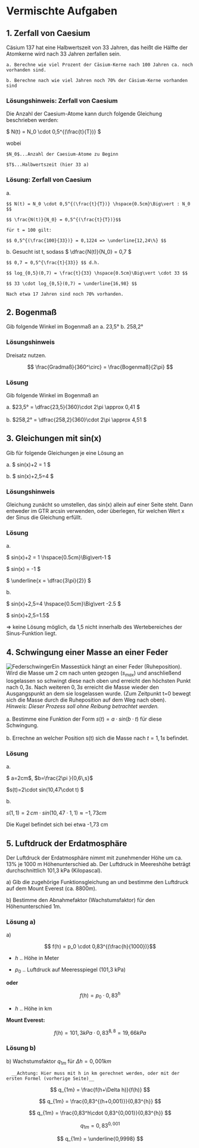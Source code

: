 # Vermischte Aufgaben

## 1. Zerfall von Caesium

Cäsium 137 hat eine Halbwertszeit von 33 Jahren, das heißt die Hälfte der Atomkerne wird nach 33 Jahren zerfallen sein.

    a. Berechne wie viel Prozent der Cäsium-Kerne nach 100 Jahren ca. noch vorhanden sind.

    b. Berechne nach wie viel Jahren noch 70% der Cäsium-Kerne vorhanden sind

### Lösungshinweis: Zerfall von Caesium

Die Anzahl der Caesium-Atome kann durch folgende Gleichung beschrieben werden: 

$ N(t) = N_0 \cdot 0,5^{(\frac{t}{T})} $

wobei 

    $N_0$...Anzahl der Caesium-Atome zu Beginn

    $T$...Halbwertszeit (hier 33 a)

### Lösung: Zerfall von Caesium


a.  

    $$ N(t) = N_0 \cdot 0,5^{(\frac{t}{T})} \hspace{0.5cm}\Big\vert : N_0 $$

    $$ \frac{N(t)}{N_0} = 0,5^{(\frac{t}{T})}$$

    für t = 100 gilt:

    $$ 0,5^{(\frac{100}{33})} = 0,1224 => \underline{12,24\%} $$


b.  Gesucht ist t, sodass $ \dfrac{N(t)}{N_0} = 0,7 $ 

    $$ 0,7 = 0,5^{\frac{t}{33}} $$ d.h.

    $$ log_{0,5}(0,7) = \frac{t}{33} \hspace{0.5cm}\Big\vert \cdot 33 $$

    $$ 33 \cdot log_{0,5}(0,7) = \underline{16,98} $$

    Nach etwa 17 Jahren sind noch 70% vorhanden.

## 2. Bogenmaß

Gib folgende Winkel im Bogenmaß an
   a.    23,5°			b.    258,2°

### Lösungshinweis

Dreisatz nutzen.

$$ \frac{Gradmaß}{360^\circ} = \frac{Bogenmaß}{2\pi} $$

### Lösung

Gib folgende Winkel im Bogenmaß an

a.    $23,5° = \dfrac{23,5}{360}\cdot 2\pi \approx 0,41 $ <br>
<br>
b.    $258,2° = \dfrac{258,2}{360}\cdot 2\pi \approx 4,51 $

## 3. Gleichungen mit sin(x)

Gib für folgende Gleichungen je eine Lösung an

a.  $ sin(x)+2 = 1		$

b.  $ sin(x)+2,5=4      $

### Lösungshinweis

Gleichung zunächt so umstellen, das sin(x) allein auf einer Seite steht. Dann entweder im GTR arcsin verwenden, oder überlegen, für welchen Wert x der Sinus die Gleichung erfüllt.

### Lösung

a.  

$ sin(x)+2 = 1	\hspace{0.5cm}\Big\vert-1 	$

$ sin(x) = -1	$

$ \underline{x = \dfrac{3\pi}{2}} $

b.

$ sin(x)+2,5=4 \hspace{0.5cm}\Big\vert -2.5 $

$ sin(x)+2,5=1.5$

=> keine Lösung möglich, da 1,5 nicht innerhalb des Wertebereiches der Sinus-Funktion liegt.

## 4. Schwingung einer Masse an einer Feder

![Federschwinger](https://www.biancahoegel.de/mechanik/bilder/Simple_harmonic_oscillator.gif)Ein Massestück hängt an einer Feder (Ruheposition). Wird die Masse um 2 cm nach unten gezogen $(s_{max})$ und anschließend losgelassen so schwingt diese nach oben und erreicht den höchsten Punkt nach $0,3s$. Nach weiteren $0,3 s$ erreicht die Masse wieder den Ausgangspunkt an dem sie losgelassen wurde. (Zum Zeitpunkt t=0 bewegt sich die Masse durch die Ruheposition auf dem Weg nach oben). <br> _Hinweis: Dieser Prozess soll ohne Reibung betrachtet werden._ <br> <br>
a. Bestimme eine Funktion der Form $s(t)=a·sin(b·t)$ für diese Schwingung. <br> <br>
b. Errechne an welcher Position s(t) sich die Masse nach $t=1,1 s$ befindet.

###



### Lösung

a.

$ a=2cm$, $b=\frac{2\pi }{0,6\,s}$

$s(t)=2\cdot sin(10,47\cdot t) $

b.

$s(1,1)=2\,cm \cdot sin(10,47 \cdot 1,1) \approx -1,73 cm$

Die Kugel befindet sich bei etwa -1,73 cm

## 5. Luftdruck der Erdatmosphäre

Der Luftdruck der Erdatmosphäre nimmt mit zunehmender Höhe um ca. 13% je 1000 m Höhenunterschied ab. Der Luftdruck in Meereshöhe beträgt durchschnittlich 101,3 kPa (Kilopascal).

a) Gib die zugehörige Funktionsgleichung an und bestimme den Luftdruck auf dem Mount Everest (ca. 8800m).

b) Bestimme den Abnahmefaktor (Wachstumsfaktor) für den Höhenunterschied 1m.

### Lösung a)

a) 

$$ f(h) = p_0 \cdot 0,83^{(\frac{h}{1000})}$$

 - $h$ .. Höhe in Meter

 - $p_0$ .. Luftdruck auf Meeresspiegel (101,3 kPa)

__oder__

$$ f(h) = p_0 \cdot 0,83^{h}$$ 

 - $h$ .. Höhe in km

__Mount Everest:__

$$ f(h) = 101,3 kPa \cdot 0,83^{8,8} = 19,66 kPa $$

### Lösung b)

b) Wachstumsfaktor $q_{1m}$ für $\Delta h = 0,001 km$

      __Achtung: Hier muss mit h in km gerechnet werden, oder mit der ersten Formel (vorherige Seite)__

$$ q_{1m} = \frac{f(h+\Delta h)}{f(h)} $$

$$ q_{1m} = \frac{0,83^{(h+0,001)}}{0,83^{h}} $$

$$ q_{1m} = \frac{0,83^h\cdot 0,83^{0,001}}{0,83^{h}} $$

$$ q_{1m} = 0,83^{0,001} $$ 

$$ q_{1m} = \underline{0,9998} $$